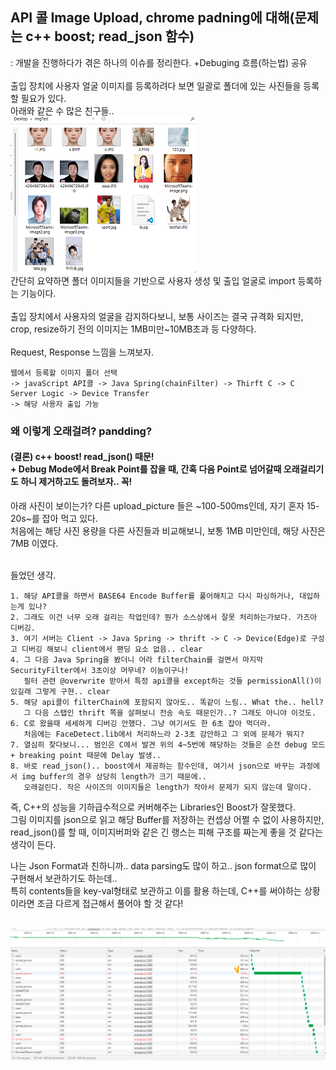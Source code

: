 ## API 콜 Image Upload, chrome padning에 대해(문제는 c++ boost; read_json 함수) 

: 개발을 진행하다가 겪은 하나의 이슈를 정리한다. +Debuging 흐름(하는법) 공유<br><br>
출입 장치에 사용자 얼굴 이미지를 등록하려다 보면 일괄로 폴더에 있는 사진들을 등록할 필요가 있다. <br>
아래와 같은 수 많은 친구들..<br>
![img.png](../img/image_upload_2.png)
<br>
간단히 요약하면 폴더 이미지들을 기반으로 사용자 생성 및 출입 얼굴로 import 등록하는 기능이다. <br><br>
출입 장치에서 사용자의 얼굴을 감지하다보니, 보통 사이즈는 결국 규격화 되지만, <br>
crop, resize하기 전의 이미지는 1MB미만~10MB초과 등 다양하다. <br><br>
Request, Response 느낌을 느껴보자.

    웹에서 등록할 이미지 폴더 선택
    -> javaScript API콜 -> Java Spring(chainFilter) -> Thirft C -> C Server Logic -> Device Transfer
    -> 해당 사용자 출입 가능


### 왜 이렇게 오래걸려? pandding?
#### (결론) c++ boost! read_json() 때문! <br> + Debug Mode에서 Break Point를 잡을 때, 간혹 다음 Point로 넘어갈때 오래걸리기도 하니 제거하고도 돌려보자.. 꼭!
아래 사진이 보이는가? 다른 upload_picture 들은 ~100-500ms인데, 자기 혼자 15-20s~를 잡아 먹고 있다. <br>
처음에는 해당 사진 용량을 다른 사진들과 비교해보니, 보통 1MB 미만인데, 해당 사진은 7MB 이였다. <br><br>

들었던 생각.

    1. 해당 API콜을 하면서 BASE64 Encode Buffer를 풀어해치고 다시 파싱하거나, 대입하는게 있나?
    2. 그래도 이건 너무 오래 걸리는 작업인데? 뭔가 소스상에서 잘못 처리하는가보다. 가즈아 디버깅.
    3. 여기 서버는 Client -> Java Spring -> thrift -> C -> Device(Edge)로 구성고 디버깅 해보니 client에서 팬딩 요소 없음.. clear
    4. 그 다음 Java Spring을 봤더니 어라 filterChain를 걸면서 마지막 SecurityFilter에서 3초이상 머무네? 이놈이구나!
       필터 관련 @overwrite 받아서 특정 api콜을 except하는 것들 permissionAll()이 있길래 그렇게 구현.. clear
    5. 해당 api콜이 filterChain에 포함되지 않아도.. 똑같이 느림.. What the.. hell?
       그 다음 스탭인 thrift 쪽을 살펴보니 전송 속도 때문인가..? 그래도 아니야 이것도.
    6. C로 왔을때 세세하게 디버깅 안했다. 그냥 여기서도 한 6초 잡아 먹더라.
       처음에는 FaceDetect.lib에서 처리하느라 2-3초 감안하고 그 외에 문제가 뭐지?
    7. 열심히 찾다보니... 범인은 C에서 발견 위의 4~5번에 해당하는 것들은 순전 debug 모드 + breaking point 때문에 Delay 발생..
    8. 바로 read_json().. boost에서 제공하는 함수인데, 여기서 json으로 바꾸는 과정에서 img buffer의 경우 상당히 length가 크기 때문에.. 
       오래걸린다. 작은 사이즈의 이미지들은 length가 작아서 문제가 되지 않는데 말이다.

즉, C++의 성능을 기하급수적으로 커버해주는 Libraries인 Boost가 잘못했다. <br>
그림 이미지를 json으로 읽고 해당 Buffer를 저장하는 컨셉상 어쩔 수 없이 사용하지만, <br> 
read_json()를 할 때, 이미지버퍼와 같은 긴 랭스는 피해 구조를 짜는게 좋을 것 같다는 생각이 든다. <br>

나는 Json Format과 친하니까.. data parsing도 많이 하고.. json format으로 많이 구현해서 보관하기도 하는데.. <br>
특히 contents들을 key-val형태로 보관하고 이를 활용 하는데, C++를 써야하는 상황이라면 조금 다르게 접근해서 풀어야 할 것 같다!<br><br>


![img.png](../img/image_upload_1.png)
<br><br>